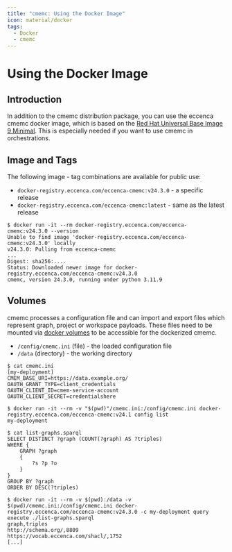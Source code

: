 ```yaml
---
title: "cmemc: Using the Docker Image"
icon: material/docker
tags:
  - Docker
  - cmemc
---
```

# Using the Docker Image

## Introduction

In addition to the cmemc distribution package, you can use the eccenca cmemc docker image, which is based on the [Red Hat Universal Base Image 9 Minimal](https://catalog.redhat.com/software/containers/ubi9/ubi-minimal/615bd9b4075b022acc111bf5).
This is especially needed if you want to use cmemc in orchestrations.

## Image and Tags

The following image - tag combinations are available for public use:

- `docker-registry.eccenca.com/eccenca-cmemc:v24.3.0` - a specific release
- `docker-registry.eccenca.com/eccenca-cmemc:latest` - same as the latest release

``` shell-session title="Image retrieval and check cmemc version"
$ docker run -it --rm docker-registry.eccenca.com/eccenca-cmemc:v24.3.0 --version
Unable to find image 'docker-registry.eccenca.com/eccenca-cmemc:v24.3.0' locally
v24.3.0: Pulling from eccenca-cmemc
...
Digest: sha256:....
Status: Downloaded newer image for docker-registry.eccenca.com/eccenca-cmemc:v24.3.0
cmemc, version 24.3.0, running under python 3.11.9
```

## Volumes

cmemc processes a configuration file and can import and export files which represent graph, project or workspace payloads.
These files need to be mounted via [docker volumes](https://docs.docker.com/storage/volumes/) to be accessible for the dockerized cmemc.

- `/config/cmemc.ini` (file) - the loaded configuration file
- `/data` (directory) - the working directory

``` shell-session title="Using a volume to mount the config."
$ cat cmemc.ini
[my-deployment]
CMEM_BASE_URI=https://data.example.org/
OAUTH_GRANT_TYPE=client_credentials
OAUTH_CLIENT_ID=cmem-service-account
OAUTH_CLIENT_SECRET=credentialshere

$ docker run -it --rm -v "$(pwd)"/cmemc.ini:/config/cmemc.ini docker-registry.eccenca.com/eccenca-cmemc:v24.1 config list
my-deployment
```

``` shell-session title="Using a volume to additionally mount the data directory."
$ cat list-graphs.sparql
SELECT DISTINCT ?graph (COUNT(?graph) AS ?triples)
WHERE {
    GRAPH ?graph
    {
        ?s ?p ?o
    }
}
GROUP BY ?graph
ORDER BY DESC(?triples)

$ docker run -it --rm -v $(pwd):/data -v $(pwd)/cmemc.ini:/config/cmemc.ini docker-registry.eccenca.com/eccenca-cmemc:v24.3.0 -c my-deployment query execute ./list-graphs.sparql
graph,triples
http://schema.org/,8809
https://vocab.eccenca.com/shacl/,1752
[...]
```

